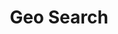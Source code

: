 ---
title: "Geo Search"
slug: "GeoSearch"
summary: ""
githubLink:  "https://github.com/annushapervez/total"

---
